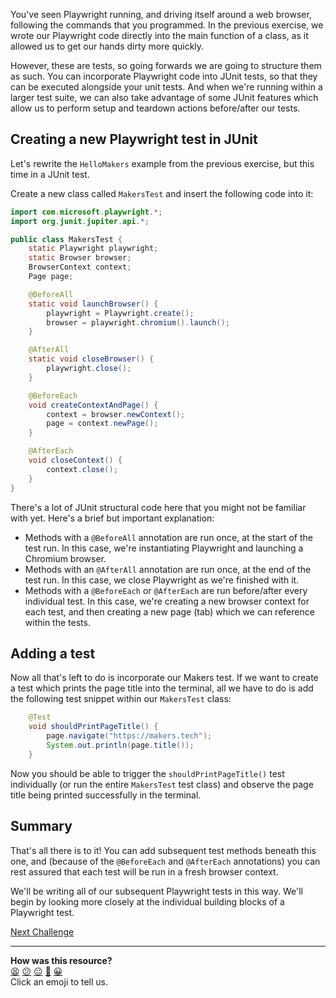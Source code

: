 You've seen Playwright running, and driving itself around a web browser, 
following the commands that you programmed. In the previous exercise, we 
wrote our Playwright code directly into the main function of a class, as it 
allowed us to get our hands dirty more quickly. 

However, these are tests, so going forwards we are going to structure them as 
such. You can incorporate Playwright code into JUnit tests, so that they can 
be executed alongside your unit tests. And when we're running within a larger 
test suite, we can also take advantage of some JUnit features which allow us 
to perform setup and teardown actions before/after our tests.

<!-- OMITTED -->

## Creating a new Playwright test in JUnit

Let's rewrite the `HelloMakers` example from the previous exercise, but this 
time in a JUnit test.

Create a new class called `MakersTest` and insert the following code into it:

```java
import com.microsoft.playwright.*;
import org.junit.jupiter.api.*;

public class MakersTest {
    static Playwright playwright;
    static Browser browser;
    BrowserContext context;
    Page page;

    @BeforeAll
    static void launchBrowser() {
        playwright = Playwright.create();
        browser = playwright.chromium().launch();
    }

    @AfterAll
    static void closeBrowser() {
        playwright.close();
    }

    @BeforeEach
    void createContextAndPage() {
        context = browser.newContext();
        page = context.newPage();
    }

    @AfterEach
    void closeContext() {
        context.close();
    }
}
```

There's a lot of JUnit structural code here that you might not be familiar 
with yet. Here's a brief but important explanation:

* Methods with a `@BeforeAll` annotation are run once, at the start of the 
test run. In this case, we're instantiating Playwright and launching a
Chromium browser.
* Methods with an `@AfterAll` annotation are run once, at the end of the
test run. In this case, we close Playwright as we're finished with it.
* Methods with a `@BeforeEach` or `@AfterEach` are run before/after every 
individual test. In this case, we're creating a new browser context for each 
test, and then creating a new page (tab) which we can reference within the 
tests.

## Adding a test

Now all that's left to do is incorporate our Makers test. If we want to create 
a test which prints the page title into the terminal, all we have to do is add 
the following test snippet within our `MakersTest` class:

```java
    @Test
    void shouldPrintPageTitle() {
        page.navigate("https://makers.tech");
        System.out.println(page.title());
    }
```

Now you should be able to trigger the `shouldPrintPageTitle()` test 
individually (or run the entire `MakersTest` test class) and observe the page 
title being printed successfully in the terminal.

## Summary

That's all there is to it! You can add subsequent test methods beneath this 
one, and (because of the `@BeforeEach` and `@AfterEach` annotations) you 
can rest assured that each test will be run in a fresh browser context.

We'll be writing all of our subsequent Playwright tests in this way. We'll 
begin by looking more closely at the individual building blocks of a 
Playwright test.

[Next Challenge](04_locators.md)

<!-- BEGIN GENERATED SECTION DO NOT EDIT -->

---

**How was this resource?**  
[😫](https://airtable.com/shrUJ3t7KLMqVRFKR?prefill_Repository=makersacademy%2Fjava-fundamentals-with-intellij&prefill_File=playwright%2F03_playwright_in_junit.md&prefill_Sentiment=😫) [😕](https://airtable.com/shrUJ3t7KLMqVRFKR?prefill_Repository=makersacademy%2Fjava-fundamentals-with-intellij&prefill_File=playwright%2F03_playwright_in_junit.md&prefill_Sentiment=😕) [😐](https://airtable.com/shrUJ3t7KLMqVRFKR?prefill_Repository=makersacademy%2Fjava-fundamentals-with-intellij&prefill_File=playwright%2F03_playwright_in_junit.md&prefill_Sentiment=😐) [🙂](https://airtable.com/shrUJ3t7KLMqVRFKR?prefill_Repository=makersacademy%2Fjava-fundamentals-with-intellij&prefill_File=playwright%2F03_playwright_in_junit.md&prefill_Sentiment=🙂) [😀](https://airtable.com/shrUJ3t7KLMqVRFKR?prefill_Repository=makersacademy%2Fjava-fundamentals-with-intellij&prefill_File=playwright%2F03_playwright_in_junit.md&prefill_Sentiment=😀)  
Click an emoji to tell us.

<!-- END GENERATED SECTION DO NOT EDIT -->
